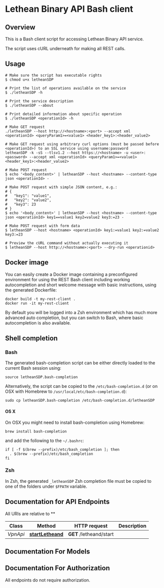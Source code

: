# Lethean Binary API Bash client

## Overview

This is a Bash client script for accessing Lethean Binary API service.

The script uses cURL underneath for making all REST calls.

## Usage

```shell
# Make sure the script has executable rights
$ chmod u+x letheanSDP

# Print the list of operations available on the service
$ ./letheanSDP -h

# Print the service description
$ ./letheanSDP --about

# Print detailed information about specific operation
$ ./letheanSDP <operationId> -h

# Make GET request
./letheanSDP --host http://<hostname>:<port> --accept xml <operationId> <queryParam1>=<value1> <header_key1>:<header_value2>

# Make GET request using arbitrary curl options (must be passed before <operationId>) to an SSL service using username:password
letheanSDP -k -sS --tlsv1.2 --host https://<hostname> -u <user>:<password> --accept xml <operationId> <queryParam1>=<value1> <header_key1>:<header_value2>

# Make POST request
$ echo '<body_content>' | letheanSDP --host <hostname> --content-type json <operationId> -

# Make POST request with simple JSON content, e.g.:
# {
#   "key1": "value1",
#   "key2": "value2",
#   "key3": 23
# }
$ echo '<body_content>' | letheanSDP --host <hostname> --content-type json <operationId> key1==value1 key2=value2 key3:=23 -

# Make POST request with form data
$ letheanSDP --host <hostname> <operationId> key1:=value1 key2:=value2 key3:=23

# Preview the cURL command without actually executing it
$ letheanSDP --host http://<hostname>:<port> --dry-run <operationid>

```

## Docker image

You can easily create a Docker image containing a preconfigured environment
for using the REST Bash client including working autocompletion and short
welcome message with basic instructions, using the generated Dockerfile:

```shell
docker build -t my-rest-client .
docker run -it my-rest-client
```

By default you will be logged into a Zsh environment which has much more
advanced auto completion, but you can switch to Bash, where basic autocompletion
is also available.

## Shell completion

### Bash

The generated bash-completion script can be either directly loaded to the current Bash session using:

```shell
source letheanSDP.bash-completion
```

Alternatively, the script can be copied to the `/etc/bash-completion.d` (or on OSX with Homebrew to `/usr/local/etc/bash-completion.d`):

```shell
sudo cp letheanSDP.bash-completion /etc/bash-completion.d/letheanSDP
```

#### OS X

On OSX you might need to install bash-completion using Homebrew:

```shell
brew install bash-completion
```

and add the following to the `~/.bashrc`:

```shell
if [ -f $(brew --prefix)/etc/bash_completion ]; then
  . $(brew --prefix)/etc/bash_completion
fi
```

### Zsh

In Zsh, the generated `_letheanSDP` Zsh completion file must be copied to one of the folders under `$FPATH` variable.

## Documentation for API Endpoints

All URIs are relative to **

Class | Method | HTTP request | Description
------------ | ------------- | ------------- | -------------
*VpnApi* | [**startLetheand**](docs/VpnApi.md#startletheand) | **GET** /letheand/start | 


## Documentation For Models



## Documentation For Authorization

 All endpoints do not require authorization.

